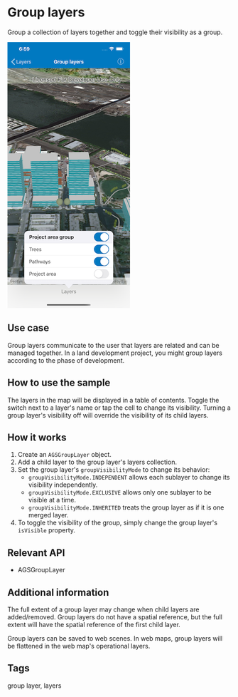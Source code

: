 # Group layers

Group a collection of layers together and toggle their visibility as a group.

![Group layers sample](group-layers.png)

## Use case

Group layers communicate to the user that layers are related and can be managed together. In a land development project, you might group layers according to the phase of development.

## How to use the sample

The layers in the map will be displayed in a table of contents. Toggle the switch next to a layer's name or tap the cell to change its visibility. Turning a group layer's visibility off will override the visibility of its child layers.

## How it works

1. Create an `AGSGroupLayer` object.
2. Add a child layer to the group layer's layers collection.
3. Set the group layer's `groupVisibilityMode` to change its behavior:
    * `groupVisibilityMode.INDEPENDENT` allows each sublayer to change its visibility independently.
    * `groupVisibilityMode.EXCLUSIVE` allows only one sublayer to be visible at a time.
    * `groupVisibilityMode.INHERITED` treats the group layer as if it is one merged layer.
4. To toggle the visibility of the group, simply change the group layer's `isVisible` property.

## Relevant API

* AGSGroupLayer

## Additional information

The full extent of a group layer may change when child layers are added/removed. Group layers do not have a spatial reference, but the full extent will have the spatial reference of the first child layer.

Group layers can be saved to web scenes. In web maps, group layers will be flattened in the web map's operational layers.

## Tags

group layer, layers
